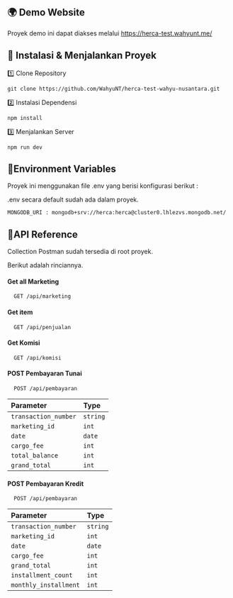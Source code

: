 
## 🌍 Demo Website
Proyek demo ini dapat diakses melalui https://herca-test.wahyunt.me/
## 🚀 Instalasi & Menjalankan Proyek
1️⃣ Clone Repository
```http
git clone https://github.com/WahyuNT/herca-test-wahyu-nusantara.git

```
2️⃣ Instalasi Dependensi
```http
npm install
```
3️⃣ Menjalankan Server 
```http
npm run dev
```


## 🔑Environment Variables

Proyek ini menggunakan file .env yang berisi konfigurasi berikut :

.env secara default sudah ada dalam proyek.

`MONGODB_URI : mongodb+srv://herca:herca@cluster0.lhlezvs.mongodb.net/`



## 🔌API Reference 
Collection Postman sudah tersedia di root proyek.

Berikut adalah rinciannya.
#### Get all Marketing

```http
  GET /api/marketing
```

#### Get item

```http
  GET /api/penjualan
```

#### Get Komisi
```http
  GET /api/komisi
```
#### POST Pembayaran Tunai
```http
  POST /api/pembayaran
```
| Parameter | Type     |
| :-------- | :------- |
| `transaction_number`| `string` |
| `marketing_id`| `int` |
| `date`| `date` |
| `cargo_fee`| `int` |
| `total_balance`| `int` |
| `grand_total`| `int` |

#### POST Pembayaran Kredit
```http
  POST /api/pembayaran
```
| Parameter | Type     |
| :-------- | :------- |
| `transaction_number`| `string` |
| `marketing_id`| `int` |
| `date`| `date` |
| `cargo_fee`| `int` |
| `grand_total`| `int` |
| `installment_count`| `int` |
| `monthly_installment`| `int` |